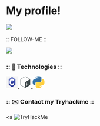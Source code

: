 
# My profile! 

![](https://i.pinimg.com/originals/54/3a/6c/543a6c26d5ec27a9fa4effade8b61805.gif)

:: FOLLOW-ME ::

![](https://komarev.com/ghpvc/?username=VitorMob-C&style=flat-square)

### :: :space_invader: Technologies :: 

<p>
    <a href="#">
        <img alt="C" width="32em" height="32em" src="assets/c.svg">
    </a>
    <a href="#">
        <img alt="ShellScript" width="32em" height="32em" src="assets/shell.svg">
    </a>
    <a href="#">
        <img alt="Python" width="32em" height="32em" src="assets/1200px-Python-logo-notext.svg.svg">
    </a>  
        
<p>


### :: :envelope: Contact my Tryhackme :: 
   <a 
     <img src="https://tryhackme-badges.s3.amazonaws.com/Mob.png" alt="TryHackMe"> 
   <a/>
<br>


